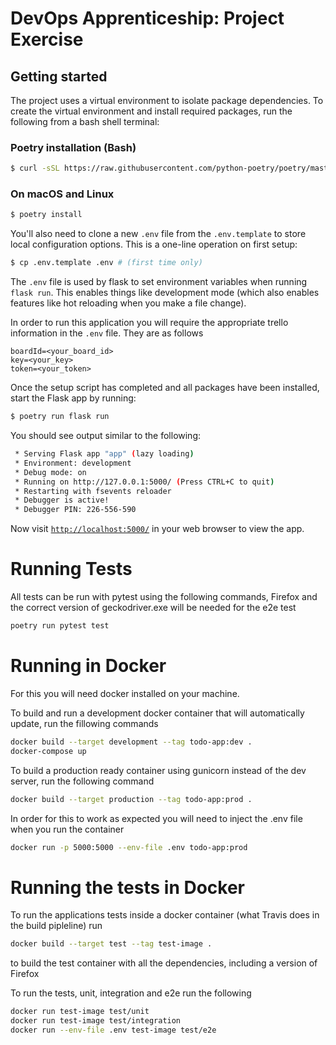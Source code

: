 # DevOps Apprenticeship: Project Exercise

## Getting started

The project uses a virtual environment to isolate package dependencies. To create the virtual environment and install required packages, run the following from a bash shell terminal:

### Poetry installation (Bash)
```bash
$ curl -sSL https://raw.githubusercontent.com/python-poetry/poetry/master/get-poetry.py | python
```

### On macOS and Linux
```bash
$ poetry install
```

You'll also need to clone a new `.env` file from the `.env.template` to store local configuration options. This is a one-line operation on first setup:
```bash
$ cp .env.template .env # (first time only)
```

The `.env` file is used by flask to set environment variables when running ` flask run`. This enables things like development mode (which also enables features like hot reloading when you make a file change). 

In order to run this application you will require the appropriate trello information in the `.env` file. They are as follows
```
boardId=<your_board_id>
key=<your_key>
token=<your_token>
```

Once the setup script has completed and all packages have been installed, start the Flask app by running:
```bash
$ poetry run flask run
```

You should see output similar to the following:
```bash
 * Serving Flask app "app" (lazy loading)
 * Environment: development
 * Debug mode: on
 * Running on http://127.0.0.1:5000/ (Press CTRL+C to quit)
 * Restarting with fsevents reloader
 * Debugger is active!
 * Debugger PIN: 226-556-590
```
Now visit [`http://localhost:5000/`](http://localhost:5000/) in your web browser to view the app.

# Running Tests
All tests can be run with pytest using the following commands, Firefox and the correct version of geckodriver.exe will be needed for the e2e test
```bash
poetry run pytest test
```

# Running in Docker
For this you will need docker installed on your machine.

To build and run a development docker container that will automatically update, run the fillowing commands
```bash
docker build --target development --tag todo-app:dev .
docker-compose up   
```

To build a production ready container using gunicorn instead of the dev server, run the following command
```bash
docker build --target production --tag todo-app:prod .    
```
In order for this to work as expected you will need to inject the .env file when you run the container
```bash
docker run -p 5000:5000 --env-file .env todo-app:prod
```

# Running the tests in Docker
To run the applications tests inside a docker container (what Travis does in the build pipleline) run 
```bash
docker build --target test --tag test-image .
```
to build the test container with all the dependencies, including a version of Firefox

To run the tests, unit, integration and e2e run the following
```bash
docker run test-image test/unit
docker run test-image test/integration
docker run --env-file .env test-image test/e2e
```